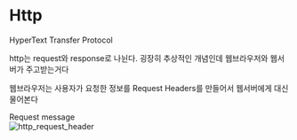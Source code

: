 # Http
HyperText Transfer Protocol

http는 request와 response로 나뉜다.
굉장히 추상적인 개념인데
웹브라우저와 웹서버가 주고받는거다

웹브라우저는 사용자가 요청한 정보를 Request Headers를 만들어서 웹서버에게 대신 물어본다

Request message<br>
![http_request_header](https://user-images.githubusercontent.com/38284141/50723525-61454280-1122-11e9-8124-25f20da1e3d1.JPG)
